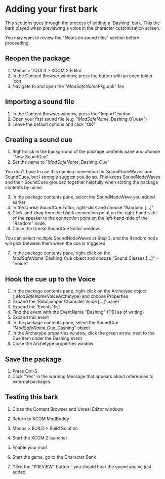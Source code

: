 # Adding your first bark

This sections goes through the process of adding a 'Dashing' bark. 
This the bark played when previewing a voice in the character customisation screen.

You may want to review the "Notes on sound files" section before proceeding.

## Reopen the package
1. Menus > TOOLS > XCOM 2 Editor
2. In the Content Browser window, press the  button with an open folder icon
3. Navigate to and open the "$ModSafeName$Pkg.upk" file

## Importing a sound file
1. In the Content Browser window, press the "Import" button
2. Open your first sound file (e.g. "$ModSafeName$_Dashing_01.wav")
3. Leave the default options and click "OK"

## Creating a sound cue
1. Right-click in the background of the package contents pane and choose "New SoundCue"
2. Set the name to "$ModSafeName$_Dashing_Cue" 

You don't have to use this naming convention for SoundNodeWaves and SoundCues, but I strongly suggest you do so. 
This keeps SoundNodeWaves and their SoundCues grouped together helpfully when sorting the package contents by name.

3. In the package contents pane, select the SoundNodeWave you added earlier
4. In the Unreal SoundCue Editor, right-click and choose "Random: [...]"
5. Click-and-drag from the black connection point on the right-hand-side of the speaker 
to the connection point on the left-hand-side of the "Random" node.
6. Close the Unreal SoundCue Editor window.

You can select multiple SoundNodeWaves at Step 3, and the Random node will pick between them when the cue is triggered.

7. In the package contents pane, right-click on the $ModSafeName$_Dashing_Cue object and choose "Sound Classes [...]" > "Voice"

## Hook the cue up to the Voice
1. In the package contents pane, right-click on the Archetype object (_$ModSafeName$VoiceArchetype) and choose Properties
2. Expand the 'Robojumper Character Voice [...]' panel
3. Expand the 'Events' list
4. Find the event with the EventName "Dashing" ([19] as of writing)
5. Expand this event
6. In the package contents pane, select the SoundCue "$ModSafeName$_Cue_Dashing" object
7. In the Archetype properties window, click the green arrow, next to the Cue item under the Dashing event
8. Close the Archetype properties window

## Save the package

1. Press Ctrl-S
2. Click "Yes" in the warning Message that appears about references to external packages

## Testing this bark
1. Close the Content Browser and Unreal Editor windows
2. Return to XCOM ModBuddy
3. Menus > BUILD > Build Solution

4. Start the XCOM 2 launcher
5. Enable your mod
6. Start the game, go to the Character Bank
7. Click the "PREVIEW" button - you should hear the sound you've just added.